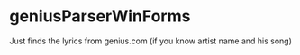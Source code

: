 # geniusParserWinForms

Just finds the lyrics from genius.com (if you know artist name and his song)
